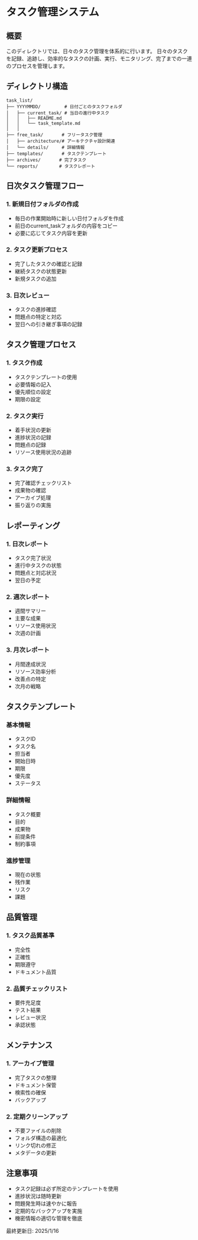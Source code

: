 # タスク管理システム

## 概要
このディレクトリでは、日々のタスク管理を体系的に行います。
日々のタスクを記録、追跡し、効率的なタスクの計画、実行、モニタリング、完了までの一連のプロセスを管理します。

## ディレクトリ構造
```
task_list/
├── YYYYMMDD/         # 日付ごとのタスクフォルダ
│   ├── current_task/ # 当日の進行中タスク
│   │   ├── README.md
│   │   └── task_template.md
│   │   
├── free_task/       # フリータスク管理
│   ├── architecture/# アーキテクチャ設計関連
│   └── details/     # 詳細情報
├── templates/       # タスクテンプレート
├── archives/       # 完了タスク
└── reports/        # タスクレポート
```

## 日次タスク管理フロー

### 1. 新規日付フォルダの作成
- 毎日の作業開始時に新しい日付フォルダを作成
- 前日のcurrent_taskフォルダの内容をコピー
- 必要に応じてタスク内容を更新

### 2. タスク更新プロセス
- 完了したタスクの確認と記録
- 継続タスクの状態更新
- 新規タスクの追加

### 3. 日次レビュー
- タスクの進捗確認
- 問題点の特定と対応
- 翌日への引き継ぎ事項の記録

## タスク管理プロセス

### 1. タスク作成
- タスクテンプレートの使用
- 必要情報の記入
- 優先順位の設定
- 期限の設定

### 2. タスク実行
- 着手状況の更新
- 進捗状況の記録
- 問題点の記録
- リソース使用状況の追跡

### 3. タスク完了
- 完了確認チェックリスト
- 成果物の確認
- アーカイブ処理
- 振り返りの実施

## レポーティング

### 1. 日次レポート
- タスク完了状況
- 進行中タスクの状態
- 問題点と対応状況
- 翌日の予定

### 2. 週次レポート
- 週間サマリー
- 主要な成果
- リソース使用状況
- 次週の計画

### 3. 月次レポート
- 月間達成状況
- リソース効率分析
- 改善点の特定
- 次月の戦略

## タスクテンプレート

### 基本情報
- タスクID
- タスク名
- 担当者
- 開始日時
- 期限
- 優先度
- ステータス

### 詳細情報
- タスク概要
- 目的
- 成果物
- 前提条件
- 制約事項

### 進捗管理
- 現在の状態
- 残作業
- リスク
- 課題

## 品質管理

### 1. タスク品質基準
- 完全性
- 正確性
- 期限遵守
- ドキュメント品質

### 2. 品質チェックリスト
- 要件充足度
- テスト結果
- レビュー状況
- 承認状態

## メンテナンス

### 1. アーカイブ管理
- 完了タスクの整理
- ドキュメント保管
- 検索性の確保
- バックアップ

### 2. 定期クリーンアップ
- 不要ファイルの削除
- フォルダ構造の最適化
- リンク切れの修正
- メタデータの更新

## 注意事項
- タスク記録は必ず所定のテンプレートを使用
- 進捗状況は随時更新
- 問題発生時は速やかに報告
- 定期的なバックアップを実施
- 機密情報の適切な管理を徹底

最終更新日: 2025/1/16
